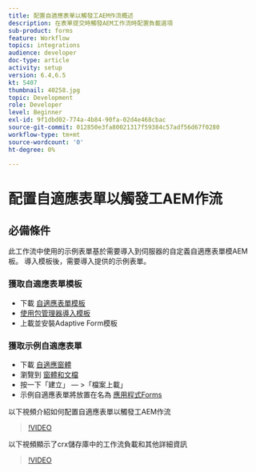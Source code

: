 ```yaml
---
title: 配置自適應表單以觸發工AEM作流概述
description: 在表單提交時觸發AEM工作流時配置負載選項
sub-product: forms
feature: Workflow
topics: integrations
audience: developer
doc-type: article
activity: setup
version: 6.4,6.5
kt: 5407
thumbnail: 40258.jpg
topic: Development
role: Developer
level: Beginner
exl-id: 9f1dbd02-774a-4b84-90fa-02d4e468cbac
source-git-commit: 012850e3fa80021317f59384c57adf56d67f0280
workflow-type: tm+mt
source-wordcount: '0'
ht-degree: 0%

---
```


# 配置自適應表單以觸發工AEM作流

## 必備條件

此工作流中使用的示例表單基於需要導入到伺服器的自定義自適應表單模AEM板。 導入模板後，需要導入提供的示例表單。

### 獲取自適應表單模板

* 下載 [自適應表單模板](assets/af-form-template.zip)
* [使用包管理器導入模板](http://localhost:4502/crx/packmgr/index.jsp)
* 上載並安裝Adaptive Form模板

### 獲取示例自適應表單

* 下載 [自適應窗體](assets/peak-application-form.zip)
* 瀏覽到 [窗體和文檔](http://localhost:4502/aem/forms.html/content/dam/formsanddocuments)
* 按一下「建立」 — >「檔案上載」
* 示例自適應表單將放置在名為 [應用程式Forms](http://localhost:4502/aem/forms.html/content/dam/formsanddocuments/applicationforms)

以下視頻介紹如何配置自適應表單以觸發工AEM作流
>[!VIDEO](https://video.tv.adobe.com/v/40258/?quality=9&learn=on)

以下視頻顯示了crx儲存庫中的工作流負載和其他詳細資訊

>[!VIDEO](https://video.tv.adobe.com/v/40259/?quality=9&learn=on)
